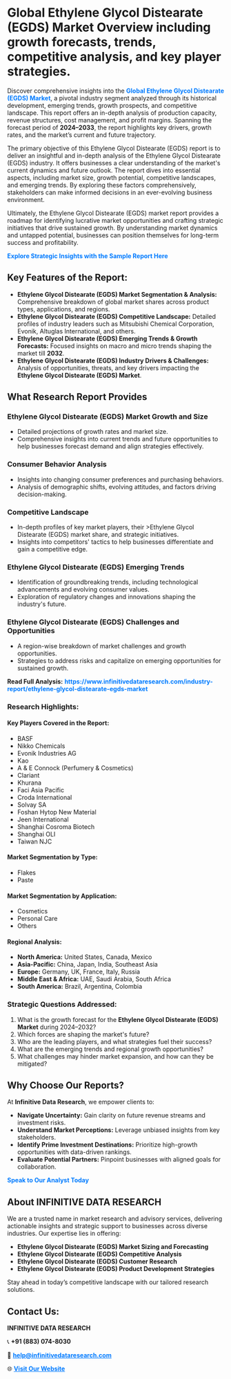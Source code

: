 <h1>Global Ethylene Glycol Distearate (EGDS) Market Overview including growth forecasts, trends, competitive analysis, and key player strategies.</h1>
<p>
Discover comprehensive insights into the 
<a href="https://www.infinitivedataresearch.com/industry-report/ethylene-glycol-distearate-egds-market" rel="dofollow" style="color: #007BFF; text-decoration: none;"><strong>Global Ethylene Glycol Distearate (EGDS) Market</strong></a>, a pivotal industry segment analyzed through its historical development, emerging trends, growth prospects, and competitive landscape. This report offers an in-depth analysis of production capacity, revenue structures, cost management, and profit margins. Spanning the forecast period of <strong>2024–2033</strong>, the report highlights key drivers, growth rates, and the market’s current and future trajectory.
</p>
<p>
The primary objective of this Ethylene Glycol Distearate (EGDS) report is to deliver an insightful and in-depth analysis of the Ethylene Glycol Distearate (EGDS) industry. It offers businesses a clear understanding of the market's current dynamics and future outlook. The report dives into essential aspects, including market size, growth potential, competitive landscapes, and emerging trends. By exploring these factors comprehensively, stakeholders can make informed decisions in an ever-evolving business environment.
</p>
<p>
Ultimately, the Ethylene Glycol Distearate (EGDS) market report provides a roadmap for identifying lucrative market opportunities and crafting strategic initiatives that drive sustained growth. By understanding market dynamics and untapped potential, businesses can position themselves for long-term success and profitability.
</p>
<p>
<a href="https://www.infinitivedataresearch.com/request-sample/reportId=106173" style="color: #007BFF; text-decoration: none;"><strong>Explore Strategic Insights with the Sample Report Here</strong></a>
</p>

<h2>Key Features of the Report:</h2>
<ul>
<li><strong>Ethylene Glycol Distearate (EGDS) Market Segmentation & Analysis:</strong> Comprehensive breakdown of global market shares across product types, applications, and regions.</li>
<li><strong>Ethylene Glycol Distearate (EGDS) Competitive Landscape:</strong> Detailed profiles of industry leaders such as Mitsubishi Chemical Corporation, Evonik, Altuglas International, and others.</li>
<li><strong>Ethylene Glycol Distearate (EGDS) Emerging Trends & Growth Forecasts:</strong> Focused insights on macro and micro trends shaping the market till <strong>2032</strong>.</li>
<li><strong>Ethylene Glycol Distearate (EGDS) Industry Drivers & Challenges:</strong> Analysis of opportunities, threats, and key drivers impacting the <strong>Ethylene Glycol Distearate (EGDS) Market</strong>.</li>
</ul>

<h2>What Research Report Provides</h2>
<h3>Ethylene Glycol Distearate (EGDS) Market Growth and Size</h3>
<ul>
<li>Detailed projections of growth rates and market size.</li>
<li>Comprehensive insights into current trends and future opportunities to help businesses forecast demand and align strategies effectively.</li>
</ul>

<h3>Consumer Behavior Analysis</h3>
<ul>
<li>Insights into changing consumer preferences and purchasing behaviors.</li>
<li>Analysis of demographic shifts, evolving attitudes, and factors driving decision-making.</li>
</ul>

<h3>Competitive Landscape</h3>
<ul>
<li>In-depth profiles of key market players, their >Ethylene Glycol Distearate (EGDS) market share, and strategic initiatives.</li>
<li>Insights into competitors' tactics to help businesses differentiate and gain a competitive edge.</li>
</ul>

<h3>Ethylene Glycol Distearate (EGDS) Emerging Trends</h3>
<ul>
<li>Identification of groundbreaking trends, including technological advancements and evolving consumer values.</li>
<li>Exploration of regulatory changes and innovations shaping the industry's future.</li>
</ul>

<h3>Ethylene Glycol Distearate (EGDS) Challenges and Opportunities</h3>
<ul>
<li>A region-wise breakdown of market challenges and growth opportunities.</li>
<li>Strategies to address risks and capitalize on emerging opportunities for sustained growth.</li>
</ul>
<p><strong>Read Full Analysis:</strong> <a href="https://www.infinitivedataresearch.com/industry-report/ethylene-glycol-distearate-egds-market" rel="dofollow" style="color: #007BFF; text-decoration: none;"><strong>https://www.infinitivedataresearch.com/industry-report/ethylene-glycol-distearate-egds-market</strong></a></p>
<h3>Research Highlights:</h3>
<h4>Key Players Covered in the Report:</h4>
<ul><li>BASF</li><li>Nikko Chemicals</li><li>Evonik Industries AG</li><li>Kao</li><li>A &amp; E Connock (Perfumery &amp; Cosmetics)</li><li>Clariant</li><li>Khurana</li><li>Faci Asia Pacific</li><li>Croda International</li><li>Solvay SA</li><li>Foshan Hytop New Material</li><li>Jeen International</li><li>Shanghai Cosroma Biotech</li><li>Shanghai OLI</li><li>Taiwan NJC</li></ul>
<h4>Market Segmentation by Type:</h4>
<ul><li>Flakes</li><li>Paste</li></ul>
<h4>Market Segmentation by Application:</h4>
<ul><li>Cosmetics</li><li>Personal Care</li><li>Others</li></ul>

<h4>Regional Analysis:</h4>
<ul>
<li><strong>North America:</strong> United States, Canada, Mexico</li>
<li><strong>Asia-Pacific:</strong> China, Japan, India, Southeast Asia</li>
<li><strong>Europe:</strong> Germany, UK, France, Italy, Russia</li>
<li><strong>Middle East & Africa:</strong> UAE, Saudi Arabia, South Africa</li>
<li><strong>South America:</strong> Brazil, Argentina, Colombia</li>
</ul>

<h3>Strategic Questions Addressed:</h3>
<ol>
<li>What is the growth forecast for the <strong>Ethylene Glycol Distearate (EGDS) Market</strong> during 2024–2032?</li>
<li>Which forces are shaping the market's future?</li>
<li>Who are the leading players, and what strategies fuel their success?</li>
<li>What are the emerging trends and regional growth opportunities?</li>
<li>What challenges may hinder market expansion, and how can they be mitigated?</li>
</ol>

<h2>Why Choose Our Reports?</h2>
<p>At <strong>Infinitive Data Research</strong>, we empower clients to:</p>
<ul>
<li><strong>Navigate Uncertainty:</strong> Gain clarity on future revenue streams and investment risks.</li>
<li><strong>Understand Market Perceptions:</strong> Leverage unbiased insights from key stakeholders.</li>
<li><strong>Identify Prime Investment Destinations:</strong> Prioritize high-growth opportunities with data-driven rankings.</li>
<li><strong>Evaluate Potential Partners:</strong> Pinpoint businesses with aligned goals for collaboration.</li>
</ul>
<p><a href="https://www.infinitivedataresearch.com/industry-report/ethylene-glycol-distearate-egds-market" rel="dofollow" style="color: #007BFF; text-decoration: none;"><strong>Speak to Our Analyst Today</strong></a></p>

<h2>About INFINITIVE DATA RESEARCH</h2>
<p>We are a trusted name in market research and advisory services, delivering actionable insights and strategic support to businesses across diverse industries. Our expertise lies in offering:</p>
<ul>
<li><strong>Ethylene Glycol Distearate (EGDS) Market Sizing and Forecasting</strong></li>
<li><strong>Ethylene Glycol Distearate (EGDS) Competitive Analysis</strong></li>
<li><strong>Ethylene Glycol Distearate (EGDS) Customer Research</strong></li>
<li><strong>Ethylene Glycol Distearate (EGDS) Product Development Strategies</strong></li>
</ul>
<p>Stay ahead in today’s competitive landscape with our tailored research solutions.</p>

<h2>Contact Us:</h2>
<p><strong>INFINITIVE DATA RESEARCH</strong></p>
<p>📞 <strong>+91 (883) 074-8030</strong></p>
<p>📧 <strong><a href="mailto:help@infinitivedataresearch.com" style="color: #007BFF;">help@infinitivedataresearch.com</a></strong></p>
<p>🌐 <strong><a href="https://www.infinitivedataresearch.com" rel="dofollow" style="color: #007BFF;">Visit Our Website</a></strong></p>